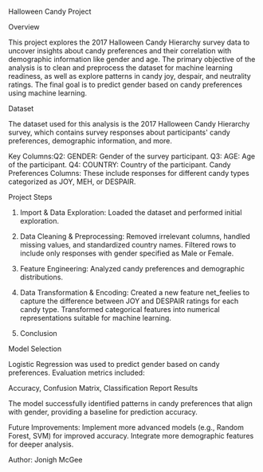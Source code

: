 Halloween Candy Project

Overview

This project explores the 2017 Halloween Candy Hierarchy survey data to uncover insights about candy preferences and their correlation with demographic information like gender and age. The primary objective of the analysis is to clean and preprocess the dataset for machine learning readiness, as well as explore patterns in candy joy, despair, and neutrality ratings. The final goal is to predict gender based on candy preferences using machine learning.

Dataset

The dataset used for this analysis is the 2017 Halloween Candy Hierarchy survey, which contains survey responses about participants' candy preferences, demographic information, and more.

Key Columns:Q2: GENDER: Gender of the survey participant. Q3: AGE: Age of the participant. Q4: COUNTRY: Country of the participant. Candy Preferences Columns: These include responses for different candy types categorized as JOY, MEH, or DESPAIR.

Project Steps

1. Import & Data Exploration:
Loaded the dataset and performed initial exploration.

2. Data Cleaning & Preprocessing:
Removed irrelevant columns, handled missing values, and standardized country names.
Filtered rows to include only responses with gender specified as Male or Female.

3. Feature Engineering: Analyzed candy preferences and demographic distributions.

4. Data Transformation & Encoding: Created a new feature net_feelies to capture the difference between JOY and DESPAIR ratings for each candy type. Transformed categorical features into numerical representations suitable for machine learning.

5. Conclusion

Model Selection

Logistic Regression was used to predict gender based on candy preferences. Evaluation metrics included:

Accuracy, Confusion Matrix, Classification Report Results

The model successfully identified patterns in candy preferences that align with gender, providing a baseline for prediction accuracy.

Future Improvements: Implement more advanced models (e.g., Random Forest, SVM) for improved accuracy. Integrate more demographic features for deeper analysis.

Author: Jonigh McGee
